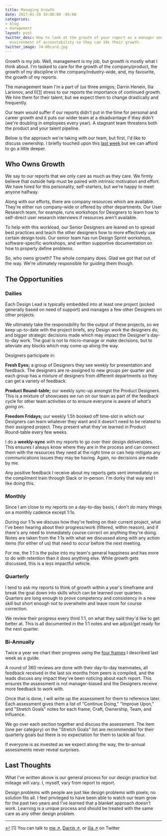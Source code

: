 ```yaml
---
title: Managing Growth
date: 2017-01-29 19:00:00 -05:00
categories:
- blog
- management
layout: post
twitter_desc: How to look at the growth of your report as a manager and provide an
  environment of accountability so they can 10x their growth.
twitter_image: 74-00card.jpg
---
```


Growth is my job. Well, management is my job, but growth is mostly what I think about. I'm tasked to care for the growth of the company/product, the growth of my discipline in the company/industry-wide, and, my favourite, the growth of my reports.

The management team I'm a part of (us three amigos; Darrin Henein, Ilia Larionov, and I)<a id="anchor-1" href="#note-1" class="fieldnotes-anchor">[1]</a> stress to our reports the importance of continued growth. We hire them for their talent, but we expect them to change drastically and frequently.

Our team would suffer if our reports didn't put in the time for personal and career growth and it puts our wider team at a disadvantage if they didn't (we're doubling in employees every year). A stagnant team threatens both the product and your talent pipeline.

Below is the approach we're taking with our team, but first, I'd like to discuss ownership. I briefly touched upon this [last week](http://helentran.com/assessing-impact) but we can afford to go a little deeper.

## Who Owns Growth

We say to our reports that we only care as much as they care. We firmly believe that outside help must be paired with intrinsic motivation and effort. We have hired for this personality, self-starters, but we're happy to meet anyone halfway.

Along with our efforts, there are company resources which are available. They're either run company-wide or offered by other departments. Our User Research team, for example, runs workshops for Designers to learn how to self-direct user research interviews if resources aren't available.

To help with this workload, our Senior Designers are leaned on to spread best practices and teach the other designers how to more effectively use certain design tools. Our senior team has run Design Sprint workshops, software-specific workshops, and written supportive documentation on how to properly define problems.

So, who owns growth? The whole company does. Glad we got that out of the way. We're ultimately responsible for *guiding* them though.

## The Opportunities

### Dailies

Each Design Lead is typically embedded into at least one project (picked generally based on need of support) and manages a few other Designers on other projects.

We ultimately take the responsibility for the output of these projects, so we keep up-to-date with the project briefs, any Design work the designers do, and bigger strategic decisions made which may impact the Designer's day-to-day work. The goal is not to micro-manage or make decisions, but to alleviate any blocks which may come up along the way.

Designers participate in:

**Fresh Eyes;** a group of Designers they see weekly for presentation and feedback. The designers are re-assigned to new groups per quarter and each group has a mixture of designers from different departments so they can get a variety of feedback. 

**Product Round-table;** our weekly sync-up amongst the Product Designers. This is a mixture of showcases we run on our team as part of the feedback cycle for other team activities or to ensure everyone is aware of _what's going on_.

**Freedom Fridays;** our weekly 1.5h booked off time-slot in which our Designers can learn whatever they want and it doesn't need to be related to their assigned project. They present what they've learned in Product Round-table every few weeks.

I do a **weekly-sync** with my reports to go over their design deliverables. This ensures I always know where they are in the process and can connect them with the resources they need at the right time or can help mitigate any communications issues they may be having. Again, no decisions are made by me. 

Any positive feedback I receive about my reports gets sent immediately on the compliment train through Slack or in-person. I'm dorky that way and I like doing this.

### Monthly

Since I am close to my reports on a day-to-day basis, I don't do many things on a monthly cadence except 1:1s. 

During our 1:1s we discuss how they're feeling on their current project, what I've been hearing about their progress/work (filtered, within reason), and if there's any need to immediately course correct on anything they're doing. Notes are taken from the 1:1s with what we discussed along with any action items (for either of us) that need to occur before the next meeting. 

For me, the 1:1 is the pulse into my team's general happiness and has more to do with retention than it does anything else. While growth gets discussed, this is a less impactful vehicle.

### Quarterly 

I tend to ask my reports to think of growth within a year's timeframe and break the goal down into skills which can be learned over quarters. Quarters are long enough to prove competency and consistency in a new skill but short enough not to overwhelm and leave room for course correction.

We review their progress every third 1:1, on what they said they'd like to get better at. This is all documented in the 1:1 notes and we adjust/get ready for the next quarter. 

### Bi-Annually

Twice a year we chart their progress using the [four frames](http://helentran.com/assessing-impact) I described last week as a guide.

A round of 360 reviews are done with their day-to-day teammates, all feedback received in the last six months from peers is compiled, and the leads discuss any impact they've been noticing about each report. This ensures the assessment is not manager-biased and the Designers receive more feedback to work with. 

Once that is done, I will write up the assessment for them to reference later. Each assessment gives them a list of "Continue Doing," "Improve Upon," and "Stretch Goals" notes for each frame; Craft, Ownership, Team, and Influence. 

We go over each section together and discuss the assessment. The item (one per category) on the "Stretch Goals" list are recommended for their quarterly goals but there is no expectation for them to tackle all four.

If everyone is as invested as we expect along the way, the bi-annual assessments never reveal surprises. 

## Last Thoughts

What I've written above is our general process for our design practice but mileage will vary. I, myself, vary from report to report.

Design problems with people are just like design problems with pixels; no solution fits all. I feel privileged to have been able to watch our team grow for the past two years and I've learned that a blanket approach doesn't work. Learning is a unique process and should be treated with the same care as any other design problem.

<hr class="small">

<div class="fieldnotes">
    <p id="note-1"><a href="#anchor-1" class="footnote-back">&#8617;&#xFE0E;</a> <span class="footnote">[1]</span> You can talk to <a href="https://www.twitter.com/tranhelen" class="external" target="_blank"><span class="external-body">me</span> <span class="external-box"><span class="external-box__arrow">↗&#xFE0E;</span></span></a>, <a href="https://twitter.com/darrinhenein" class="external" target="_blank"><span class="external-body">Darrin</span> <span class="external-box"><span class="external-box__arrow">↗&#xFE0E;</span></span></a>, or <a href="https://twitter.com/ilialarionov" class="external" target="_blank"><span class="external-body">Ilia</span> <span class="external-box"><span class="external-box__arrow">↗&#xFE0E;</span></span></a> on Twitter</p>
</div>